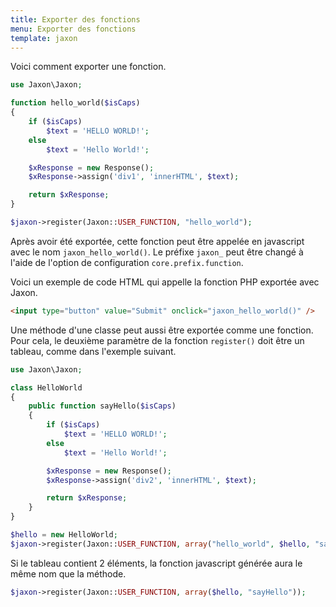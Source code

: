 ```yaml
---
title: Exporter des fonctions
menu: Exporter des fonctions
template: jaxon
---
```


Voici comment exporter une fonction.

```php
use Jaxon\Jaxon;

function hello_world($isCaps)
{
    if ($isCaps)
        $text = 'HELLO WORLD!';
    else
        $text = 'Hello World!';

    $xResponse = new Response();
    $xResponse->assign('div1', 'innerHTML', $text);

    return $xResponse;
}

$jaxon->register(Jaxon::USER_FUNCTION, "hello_world");
```

Après avoir été exportée, cette fonction peut être appelée en javascript avec le nom `jaxon_hello_world()`.
Le préfixe `jaxon_` peut être changé à l'aide de l'option de configuration `core.prefix.function`.

Voici un exemple de code HTML qui appelle la fonction PHP exportée avec Jaxon.

```html
<input type="button" value="Submit" onclick="jaxon_hello_world()" />
```

Une méthode d'une classe peut aussi être exportée comme une fonction. Pour cela, le deuxième paramètre de la fonction `register()` doit être un tableau, comme dans l'exemple suivant.

```php
use Jaxon\Jaxon;

class HelloWorld
{
    public function sayHello($isCaps)
    {
        if ($isCaps)
            $text = 'HELLO WORLD!';
        else
            $text = 'Hello World!';

        $xResponse = new Response();
        $xResponse->assign('div2', 'innerHTML', $text);

        return $xResponse;
    }
}

$hello = new HelloWorld;
$jaxon->register(Jaxon::USER_FUNCTION, array("hello_world", $hello, "sayHello"));
```

Si le tableau contient 2 éléments, la fonction javascript générée aura le même nom que la méthode.

```php
$jaxon->register(Jaxon::USER_FUNCTION, array($hello, "sayHello"));
```
